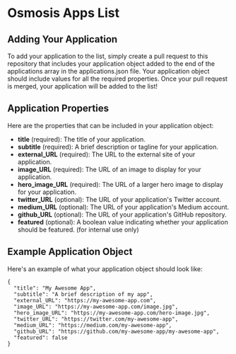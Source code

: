 # Osmosis Apps List

## Adding Your Application
To add your application to the list, simply create a pull request to this repository that includes your application object added to the end of the applications array in the applications.json file. Your application object should include values for all the required properties. Once your pull request is merged, your application will be added to the list!

## Application Properties
Here are the properties that can be included in your application object:

 - **title** (required): The title of your application.
 - **subtitle** (required): A brief description or tagline for your application.
 - **external_URL** (required): The URL to the external site of your application.
 - **image_URL** (required): The URL of an image to display for your application.
 - **hero_image_URL** (required): The URL of a larger hero image to display for your application.
 - **twitter_URL** (optional): The URL of your application's Twitter account.
 - **medium_URL** (optional): The URL of your application's Medium account.
 - **github_URL** (optional): The URL of your application's GitHub repository.
 - **featured** (optional): A boolean value indicating whether your application should be featured. (for internal use only)

## Example Application Object
Here's an example of what your application object should look like:
```
{
  "title": "My Awesome App",
  "subtitle": "A brief description of my app",
  "external_URL": "https://my-awesome-app.com",
  "image_URL": "https://my-awesome-app.com/image.jpg",
  "hero_image_URL": "https://my-awesome-app.com/hero-image.jpg",
  "twitter_URL": "https://twitter.com/my-awesome-app",
  "medium_URL": "https://medium.com/my-awesome-app",
  "github_URL": "https://github.com/my-awesome-app/my-awesome-app",
  "featured": false
}
```
